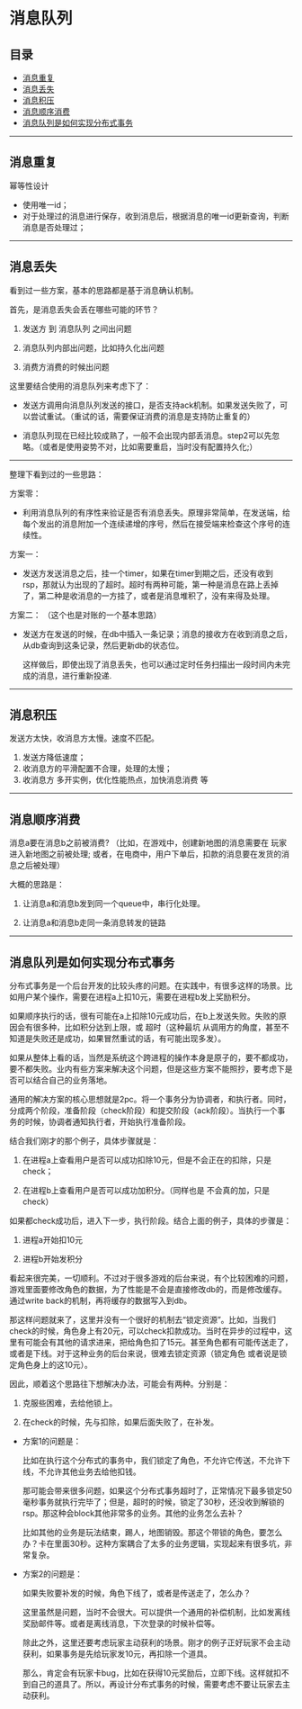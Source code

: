 # 消息队列

## 目录

* [消息重复](#消息重复)
* [消息丢失](#消息丢失)
* [消息积压](#消息积压)
* [消息顺序消费](#消息顺序消费)
* [消息队列是如何实现分布式事务](#消息队列是如何实现分布式事务)

---

## 消息重复

幂等性设计

- 使用唯一id；
- 对于处理过的消息进行保存，收到消息后，根据消息的唯一id更新查询，判断消息是否处理过；

---

## 消息丢失

看到过一些方案，基本的思路都是基于消息确认机制。

首先，是消息丢失会丢在哪些可能的环节？

1. 发送方 到 消息队列 之间出问题

2. 消息队列内部出问题，比如持久化出问题

3. 消费方消费的时候出问题

这里要结合使用的消息队列来考虑下了：

* 发送方调用向消息队列发送的接口，是否支持ack机制。如果发送失败了，可以尝试重试。（重试的话，需要保证消费的消息是支持防止重复的）

* 消息队列现在已经比较成熟了，一般不会出现内部丢消息。step2可以先忽略。（或者是使用姿势不对，比如需要重启，当时没有配置持久化;）

-----

整理下看到过的一些思路：

方案零：

* 利用消息队列的有序性来验证是否有消息丢失。原理非常简单，在发送端，给每个发出的消息附加一个连续递增的序号，然后在接受端来检查这个序号的连续性。

方案一：
    
* 发送方发送消息之后，挂一个timer，如果在timer到期之后，还没有收到rsp，那就认为出现的了超时。超时有两种可能，第一种是消息在路上丢掉了，第二种是收消息的一方挂了，或者是消息堆积了，没有来得及处理。

方案二： （这个也是对账的一个基本思路）

*   发送方在发送的时候，在db中插入一条记录；消息的接收方在收到消息之后，从db查询到这条记录，然后更新db的状态位。

    这样做后，即使出现了消息丢失，也可以通过定时任务扫描出一段时间内未完成的消息，进行重新投递.


-----

## 消息积压

发送方太快，收消息方太慢。速度不匹配。

1. 发送方降低速度；
2. 收消息方的平滑配置不合理，处理的太慢；
3. 收消息方 多开实例，优化性能热点，加快消息消费 等

------

## 消息顺序消费

消息a要在消息b之前被消费?
（比如，在游戏中，创建新地图的消息需要在 玩家进入新地图之前被处理;
或者，在电商中，用户下单后，扣款的消息要在发货的消息之后被处理）

大概的思路是：

1. 让消息a和消息b发到同一个queue中，串行化处理。

2. 让消息a和消息b走同一条消息转发的链路

----

## 消息队列是如何实现分布式事务

分布式事务是一个后台开发的比较头疼的问题。在实践中，有很多这样的场景。比如用户某个操作，需要在进程a上扣10元，需要在进程b发上奖励积分。

如果顺序执行的话，很有可能在a上扣除10元成功后，在b上发送失败。失败的原因会有很多种，比如积分达到上限，或 超时（这种最坑 从调用方的角度，甚至不知道是失败还是成功，如果冒然重试的话，有可能出现多发）。

如果从整体上看的话，当然是系统这个跨进程的操作本身是原子的，要不都成功，要不都失败。业内有些方案来解决这个问题，但是这些方案不能照抄，要考虑下是否可以结合自己的业务落地。

通用的解决方案的核心思想就是2pc。将一个事务分为协调者，和执行者。同时，分成两个阶段，准备阶段（check阶段）和提交阶段（ack阶段）。当执行一个事务的时候，协调者通知执行者，开始执行准备阶段。

结合我们刚才的那个例子，具体步骤就是：

1. 在进程a上查看用户是否可以成功扣除10元，但是不会正在的扣除，只是check；

2. 在进程b上查看用户是否可以成功加积分。（同样也是 不会真的加，只是check）

如果都check成功后，进入下一步，执行阶段。结合上面的例子，具体的步骤是：

1. 进程a开始扣10元

2. 进程b开始发积分

看起来很完美，一切顺利。不过对于很多游戏的后台来说，有个比较困难的问题，游戏里面要修改角色的数据，为了性能是不会是直接修改db的，而是修改缓存。通过write back的机制，再将缓存的数据写入到db。

那这样问题就来了，这里并没有一个很好的机制去“锁定资源”。比如，当我们check的时候，角色身上有20元，可以check扣款成功。当时在异步的过程中，这里有可能会有其他的请求进来，把给角色扣了15元。甚至角色都有可能传送走了，或者是下线。对于这种业务的后台来说，很难去锁定资源（锁定角色 或者说是锁定角色身上的这10元）。

因此，顺着这个思路往下想解决办法，可能会有两种。分别是：

1. 克服些困难，去给他锁上。

2. 在check的时候，先与扣除，如果后面失败了，在补发。

* 方案1的问题是：

    比如在执行这个分布式的事务中，我们锁定了角色，不允许它传送，不允许下线，不允许其他业务去给他扣钱。

    那可能会带来很多问题，如果这个分布式事务超时了，正常情况下最多锁定50毫秒事务就执行完毕了；但是，超时的时候，锁定了30秒，还没收到解锁的rsp。那这种会block其他非常多的业务。其他的业务怎么去补？

    比如其他的业务是玩法结束，踢人，地图销毁。那这个带锁的角色，要怎么办？卡在里面30秒。这种方案耦合了太多的业务逻辑，实现起来有很多坑，非常复杂。

* 方案2的问题是：

    如果失败要补发的时候，角色下线了，或者是传送走了，怎么办？

    这里虽然是问题，当时不会很大。可以提供一个通用的补偿机制，比如发离线奖励邮件等。或者是离线消息，下次登录的时候补偿等。

    除此之外，这里还要考虑玩家主动获利的场景。刚才的例子正好玩家不会主动获利，如果事务是先给玩家发10元，再扣除一个道具。

    那么，肯定会有玩家卡bug，比如在获得10元奖励后，立即下线。这样就扣不到自己的道具了。所以，再设计分布式事务的时候，需要考虑不要让玩家去主动获利。